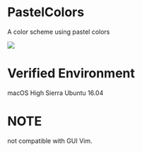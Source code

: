 # PastelColors
A color scheme using pastel colors

<img src="https://imgur.com/S9rt98j.png">

# Verified Environment
macOS High Sierra
Ubuntu 16.04

# NOTE
not compatible with GUI Vim.

